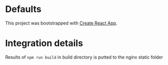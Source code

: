 # Defaults

This project was bootstrapped with [Create React App](https://github.com/facebook/create-react-app).

# Integration details

Results of `npm run build` in build directory is putted to the nginx static folder 
